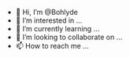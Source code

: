 - 👋 Hi, I’m @Bohlyde
- 👀 I’m interested in ...
- 🌱 I’m currently learning ...
- 💞️ I’m looking to collaborate on ...
- 📫 How to reach me ...

<!---
Bohlyde/Bohlyde is a ✨ special ✨ repository because its `README.md` (this file) appears on your GitHub profile.
You can click the Preview link to take a look at your changes.
--->
